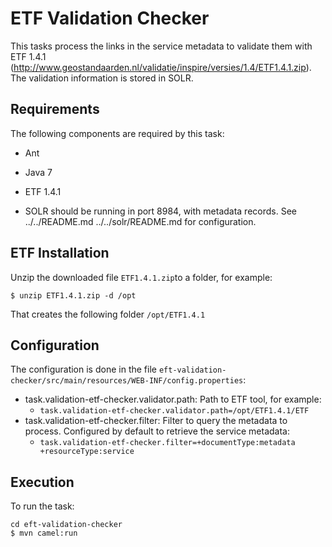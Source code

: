 # ETF Validation Checker

This tasks process the links in the service metadata to validate them with ETF 1.4.1 (http://www.geostandaarden.nl/validatie/inspire/versies/1.4/ETF1.4.1.zip). The validation information is stored in SOLR.

## Requirements
The following components are required by this task:
* Ant
* Java 7
* ETF 1.4.1

* SOLR should be running in port 8984, with metadata records. See ../../README.md ../../solr/README.md for configuration.

## ETF Installation
Unzip the downloaded file `ETF1.4.1.zip`to a folder, for example:
```
$ unzip ETF1.4.1.zip -d /opt
```
That creates the following folder `/opt/ETF1.4.1`

## Configuration
The configuration is done in the file `eft-validation-checker/src/main/resources/WEB-INF/config.properties`:

* task.validation-etf-checker.validator.path: Path to ETF tool, for example:
    * `task.validation-etf-checker.validator.path=/opt/ETF1.4.1/ETF`
* task.validation-etf-checker.filter: Filter to query the metadata to process. Configured by default to retrieve the service metadata:
    * `task.validation-etf-checker.filter=+documentType:metadata +resourceType:service`

## Execution
To run the task:
```
cd eft-validation-checker
$ mvn camel:run
```